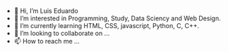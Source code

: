 - 👋 Hi, I’m Luis Eduardo
- 👀 I’m interested in Programming, Study, Data Sciency and Web Design. 
- 🌱 I’m currently learning HTML, CSS, javascript, Python, C, C++.
- 💞️ I’m looking to collaborate on ...
- 📫 How to reach me ...

<!---
edu1972/edu1972 is a ✨ special ✨ repository because its `README.md` (this file) appears on your GitHub profile.
You can click the Preview link to take a look at your changes.
--->
